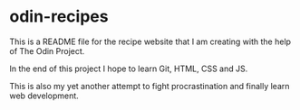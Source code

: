 # odin-recipes

This is a README file for the recipe website that I am creating with the help of The Odin Project.

In the end of this project I hope to learn Git, HTML, CSS and JS.

This is also my yet another attempt to fight procrastination and finally learn web development.
